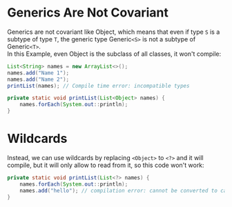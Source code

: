 # Generics Are Not Covariant

Generics are not covariant like Object, which means that even if type `S` is a subtype of type `T`, the generic type Generic`<S>` is not a subtype of Generic`<T>`.  
In this Example, even Object is the subclass of all classes, it won't compile:

```java
List<String> names = new ArrayList<>();
names.add("Name 1");
names.add("Name 2");
printList(names); // Compile time error: incompatible types 
```

```java
private static void printList(List<Object> names) {
    names.forEach(System.out::println);
}
```

# Wildcards
Instead, we can use wildcards by replacing `<Object>` to `<?>` and it will compile, but it will only allow to read from it, so this code won't work:

```java
private static void printList(List<?> names) {
    names.forEach(System.out::println);
    names.add("hello"); // compilation error: cannot be converted to capture#1 of ?
}
```



